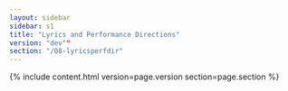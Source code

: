 ```yaml
---
layout: sidebar
sidebar: s1
title: "Lyrics and Performance Directions"
version: "dev""
section: "/08-lyricsperfdir"
---
```

{% include content.html version=page.version section=page.section %}
